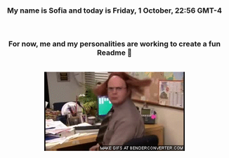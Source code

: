 


<div align="center">
<h3 >My name is Sofia and today is Friday, 1 October, 22:56 GMT-4</h3><br>
<h3 >For now, me and my personalities are working to create a fun Readme 👋
</h3><br>
<img src='img/dwight.gif' alt='working...'/>
</div>
